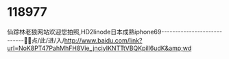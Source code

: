 # 118977
仙踪林老狼网站欢迎您拍照,HD2linode日本成熟iphone69----------------------------🕎🕎点/此/进/入/http://www.baidu.com/link?url=NoK8PT47PahMhFH8Vie_jnciyIKNTTtVBQKpill6udK&amp;wd
